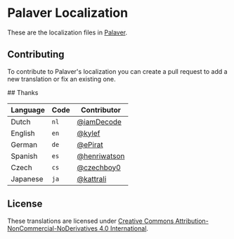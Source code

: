 Palaver Localization
====================

These are the localization files in [Palaver](http://palaverapp.com/).

## Contributing

To contribute to Palaver's localization you can create a pull request to add a
new translation or fix an existing one.

## Thanks

Language    | Code | Contributor
------------|------|------------
Dutch       | `nl` | [@iamDecode](https://github.com/iamDecode)
English     | `en` | [@kylef](https://github.com/kylef)
German      | `de` | [@ePirat](https://github.com/ePirat)
Spanish     | `es` | [@henriwatson](https://github.com/henriwatson)
Czech       | `cs` | [@czechboy0](https://github.com/czechboy0)
Japanese    | `ja` | [@kattrali](https://github.com/kattrali)

## License

These translations are licensed under
[Creative Commons Attribution-NonCommercial-NoDerivatives 4.0 International](http://creativecommons.org/licenses/by-nc-nd/4.0/legalcode).

